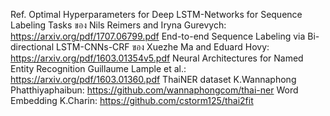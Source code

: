 Ref.
Optimal Hyperparameters for Deep LSTM-Networks for Sequence Labeling Tasks ของ Nils Reimers and Iryna Gurevych: https://arxiv.org/pdf/1707.06799.pdf
End-to-end Sequence Labeling via Bi-directional LSTM-CNNs-CRF ของ Xuezhe Ma and Eduard Hovy: https://arxiv.org/pdf/1603.01354v5.pdf
Neural Architectures for Named Entity Recognition Guillaume Lample et al.: https://arxiv.org/pdf/1603.01360.pdf
ThaiNER dataset K.Wannaphong Phatthiyaphaibun: https://github.com/wannaphongcom/thai-ner
Word Embedding K.Charin: https://github.com/cstorm125/thai2fit
